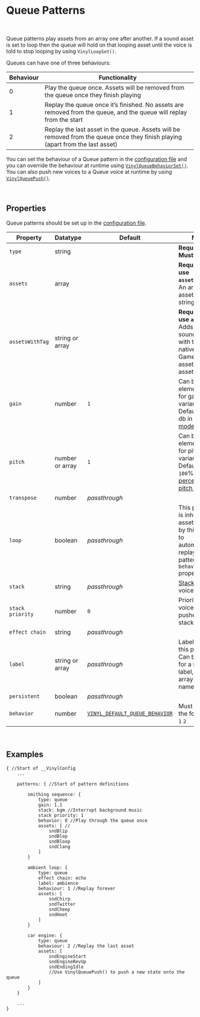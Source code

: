 # Queue Patterns

&nbsp;

Queue patterns play assets from an array one after another. If a sound asset is set to loop then the queue will hold on that looping asset until the voice is told to stop looping by using `VinylLoopSet()`.

Queues can have one of three behaviours:

|Behaviour|Functionality                                                                                                                 |
|---------|------------------------------------------------------------------------------------------------------------------------------|
|0        |Play the queue once. Assets will be removed from the queue once they finish playing                                           |
|1        |Replay the queue once it’s finished. No assets are removed from the queue, and the queue will replay from the start           |
|2        |Replay the last asset in the queue. Assets will be removed from the queue once they finish playing (apart from the last asset)|

You can set the behaviour of a Queue pattern in the [configuration file](Config-File) and you can override the behaviour at runtime using [`VinylQueueBehaviorSet()`](Queue-Pattern-Functions). You can also push new voices to a Queue voice at runtime by using [`VinylQueuePush()`](Queue-Pattern-Functions).

&nbsp;

## Properties

Queue patterns should be set up in the [configuration file](Config-File).

|Property        |Datatype        |Default                                        |Notes                                                                                                                         |
|----------------|----------------|-----------------------------------------------|------------------------------------------------------------------------------------------------------------------------------|
|`type`          |string          |                                               |**Required. Must be `queue`**                                                                                                 |
|`assets`        |array           |                                               |**Required (or use `assetsWithTag`).** An array of asset names as strings                                                     |
|`assetsWithTag` |string or array |                                               |**Required (or use `assets`).** Adds every sound asset with the given native GameMaker asset tag to the asset array           |
|`gain`          |number          |`1`                                            |Can be a two-element array for gain variance. Defaults to `0` db in [decibel mode](Config-Macros)                             |
|`pitch`         |number or array |`1`                                            |Can be a two-element array for pitch variance. Defaults to `100`% in [percentage pitch mode](Config-Macros)                   |
|`transpose`     |number          |*passthrough*                                  |                                                                                                                              |
|`loop`          |boolean         |*passthrough*                                  |This property is inherited by assets played by this pattern; to automatically replay Queue pattern use the `behavior` property|
|`stack`         |string          |*passthrough*                                  |[Stack](Stacks) to push voices to                                                                                             |
|`stack priority`|number          |`0`                                            |Priority for voices when pushed to the stack above                                                                            |
|`effect chain`  |string          |*passthrough*                                  |                                                                                                                              |
|`label`         |string or array |*passthrough*                                  |Label to assign this pattern to. Can be a string for a single label, or an array of label names                               |
|`persistent`    |boolean         |*passthrough*                                  |                                                                                                                              |
|`behavior`      |number          |[`VINYL_DEFAULT_QUEUE_BEHAVIOR`](Config-Macros)|Must be one of the following: `0` `1` `2`                                                                                     |

&nbsp;

## Examples

```
{ //Start of __VinylConfig
	...
    
	patterns: { //Start of pattern definitions
        
        smithing sequence: {
        	type: queue
        	gain: 1.1
        	stack: bgm //Interrupt background music
        	stack priority: 1
        	behavior: 0 //Play through the queue once
        	assets: [ //
                sndBlip
                sndBlop
                sndBloop
                sndClang
        	]
        }

        ambient loop: {
        	type: queue
        	effect chain: echo
        	label: ambience
        	behaviour: 1 //Replay forever
        	assets: [
                sndChirp
                sndTwitter
                sndCheep
                sndHoot
        	]
        }

        car engine: {
        	type: queue
        	behaviour: 2 //Replay the last asset
        	assets: [
                sndEngineStart
                sndEngineRevUp
                sndEndingIdle
                //Use VinylQueuePush() to push a new state onto the queue
        	]
        }
	}

	...
}
```